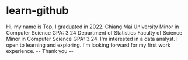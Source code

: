 # learn-github

Hi, my name is Top, I graduated in 2022. 
Chiang Mai University
Minor in Computer Science
GPA: 3.24
Department of Statistics 
Faculty of Science
Minor in Computer Science 
GPA: 3.24. 
I'm interested in a data analyst. I open to learning and exploring. 
I'm looking forward for my first work experience.
-- Thank you --
